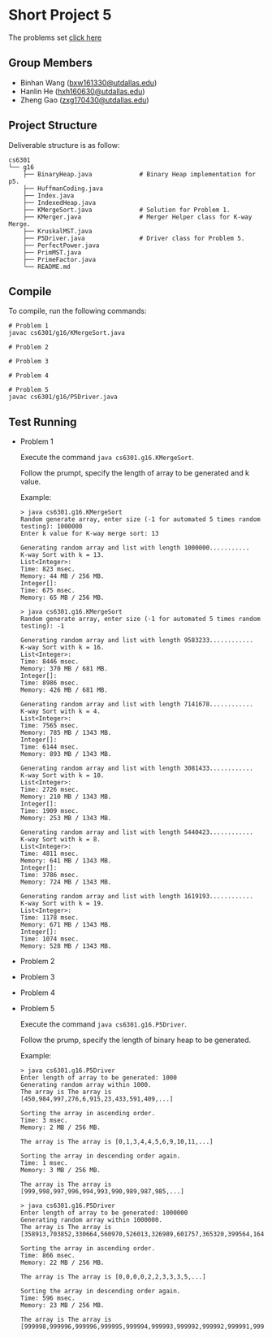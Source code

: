 Short Project 5
================

The problems set [click here](./sp5-quicksort-2017f.md)

Group Members
-------------

- Binhan Wang (bxw161330@utdallas.edu)
- Hanlin He (hxh160630@utdallas.edu)
- Zheng Gao (zxg170430@utdallas.edu)

Project Structure
-----------------

Deliverable structure is as follow:

    cs6301
    └── g16
        ├── BinaryHeap.java             # Binary Heap implementation for p5.
        ├── HuffmanCoding.java
        ├── Index.java
        ├── IndexedHeap.java
        ├── KMergeSort.java             # Solution for Problem 1.
        ├── KMerger.java                # Merger Helper class for K-way Merge.
        ├── KruskalMST.java
        ├── P5Driver.java               # Driver class for Problem 5.
        ├── PerfectPower.java
        ├── PrimMST.java
        ├── PrimeFactor.java
        └── README.md

Compile
-------

To compile, run the following commands:

    # Problem 1
    javac cs6301/g16/KMergeSort.java

    # Problem 2

    # Problem 3

    # Problem 4

    # Problem 5
    javac cs6301/g16/P5Driver.java
  


Test Running
------------
-   Problem 1

    Execute the command `java cs6301.g16.KMergeSort`.

    Follow the prumpt, specify the length of array to be generated and k value.

    Example:

        > java cs6301.g16.KMergeSort
        Random generate array, enter size (-1 for automated 5 times random testing): 1000000
        Enter k value for K-way merge sort: 13

        Generating random array and list with length 1000000...........
        K-way Sort with k = 13.
        List<Integer>:
        Time: 823 msec.
        Memory: 44 MB / 256 MB.
        Integer[]:
        Time: 675 msec.
        Memory: 65 MB / 256 MB.

        > java cs6301.g16.KMergeSort
        Random generate array, enter size (-1 for automated 5 times random testing): -1

        Generating random array and list with length 9583233............
        K-way Sort with k = 16.
        List<Integer>:
        Time: 8446 msec.
        Memory: 370 MB / 681 MB.
        Integer[]:
        Time: 8986 msec.
        Memory: 426 MB / 681 MB.

        Generating random array and list with length 7141678............
        K-way Sort with k = 4.
        List<Integer>:
        Time: 7565 msec.
        Memory: 785 MB / 1343 MB.
        Integer[]:
        Time: 6144 msec.
        Memory: 893 MB / 1343 MB.

        Generating random array and list with length 3081433............
        K-way Sort with k = 10.
        List<Integer>:
        Time: 2726 msec.
        Memory: 210 MB / 1343 MB.
        Integer[]:
        Time: 1909 msec.
        Memory: 253 MB / 1343 MB.

        Generating random array and list with length 5440423............
        K-way Sort with k = 8.
        List<Integer>:
        Time: 4811 msec.
        Memory: 641 MB / 1343 MB.
        Integer[]:
        Time: 3786 msec.
        Memory: 724 MB / 1343 MB.

        Generating random array and list with length 1619193............
        K-way Sort with k = 19.
        List<Integer>:
        Time: 1178 msec.
        Memory: 671 MB / 1343 MB.
        Integer[]:
        Time: 1074 msec.
        Memory: 528 MB / 1343 MB.

-   Problem 2


-   Problem 3


-   Problem 4

-   Problem 5

    Execute the command `java cs6301.g16.P5Driver`.

    Follow the prump, specify the length of binary heap to be generated.

    Example:

        > java cs6301.g16.P5Driver
        Enter length of array to be generated: 1000
        Generating random array within 1000.
        The array is The array is [450,984,997,276,6,915,23,433,591,409,...]

        Sorting the array in ascending order.
        Time: 3 msec.
        Memory: 2 MB / 256 MB.

        The array is The array is [0,1,3,4,4,5,6,9,10,11,...]

        Sorting the array in descending order again.
        Time: 1 msec.
        Memory: 3 MB / 256 MB.

        The array is The array is [999,998,997,996,994,993,990,989,987,985,...]

        > java cs6301.g16.P5Driver
        Enter length of array to be generated: 1000000
        Generating random array within 1000000.
        The array is The array is [358913,703852,330664,560970,526013,326989,601757,365320,399564,164915,...]

        Sorting the array in ascending order.
        Time: 866 msec.
        Memory: 22 MB / 256 MB.

        The array is The array is [0,0,0,0,2,2,3,3,3,5,...]

        Sorting the array in descending order again.
        Time: 596 msec.
        Memory: 23 MB / 256 MB.

        The array is The array is [999998,999996,999996,999995,999994,999993,999992,999992,999991,999989,...]




